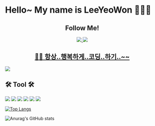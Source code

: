 

<h1> Hello~ My name is LeeYeoWon 👩🏻‍💻 </h1>
<h2><center> Follow Me!</center></h2>
<center><a href="https://velog.io/@ueown0"><img src="https://img.shields.io/badge/velog-11B48A?style=flat-square&logo=Vimeo&logoColor=white&link=https://velog.io/@ueown0"/>
<a href="https://github.com/33ueowon"><img src="https://hits.seeyoufarm.com/api/count/incr/badge.svg?url=https%3A%2F%2Fgithub.com%2Fsoyeon207&count_bg=%23000000&title_bg=%23000000&icon=github.svg&icon_color=%23E7E7E7&title=GitHub&edge_flat=false)"/></a> <a href="https://solved.ac/whkakrkr"></center>
<center><h2> ✌🏻 항상..행복하게..코딩..하기..~~ </h2></center>
<a href="https://hits.seeyoufarm.com"><img src="https://hits.seeyoufarm.com/api/count/incr/badge.svg?url=https%3A%2F%2Fgithub.com%2Fgjbae1212%2Fhit-counter&count_bg=%23F7D6FF&title_bg=%23555555&icon=&icon_color=%23E7E7E7&title=hits&edge_flat=false"/></a>

  <h2>🛠️ Tool 🛠️</h2>
  <div>
    <img src="https://img.shields.io/badge/Git-%23F05033.svg?style=for-the-badge&logo=git&logoColor=white"/>
    <img src="https://img.shields.io/badge/VS%20Code-%23007ACC.svg?style=for-the-badge&logo=visual-studio-code&logoColor=white"/>
    <img src="https://img.shields.io/badge/Eclipse-%232C2255.svg?style=for-the-badge&logo=eclipse&logoColor=white"/>
    <img src="https://img.shields.io/badge/PyCharm-%23000000.svg?style=for-the-badge&logo=pycharm&logoColor=white"/>
    <img src="https://img.shields.io/badge/IntelliJ%20IDEA-%23000000.svg?style=for-the-badge&logo=intellij-idea&logoColor=white"/>
    <a href="https://www.notion.so"><img src="https://img.shields.io/badge/Notion-%23000000.svg?style=for-the-badge&logo=notion&logoColor=white"/></a>
  </div>




[![Top Langs](https://github-readme-stats.vercel.app/api/top-langs/?username=33ueowon&layout=compact)](https://github.com/anuraghazra/github-readme-stats)


<!---
33ueowon/33ueowon is a ✨ special ✨ repository because its `README.md` (this file) appears on your GitHub profile.
You can click the Preview link to take a look at your changes.
--->

![Anurag's GitHub stats](https://github-readme-stats.vercel.app/api?username=33ueowon&show_icons=true&theme=radical)

